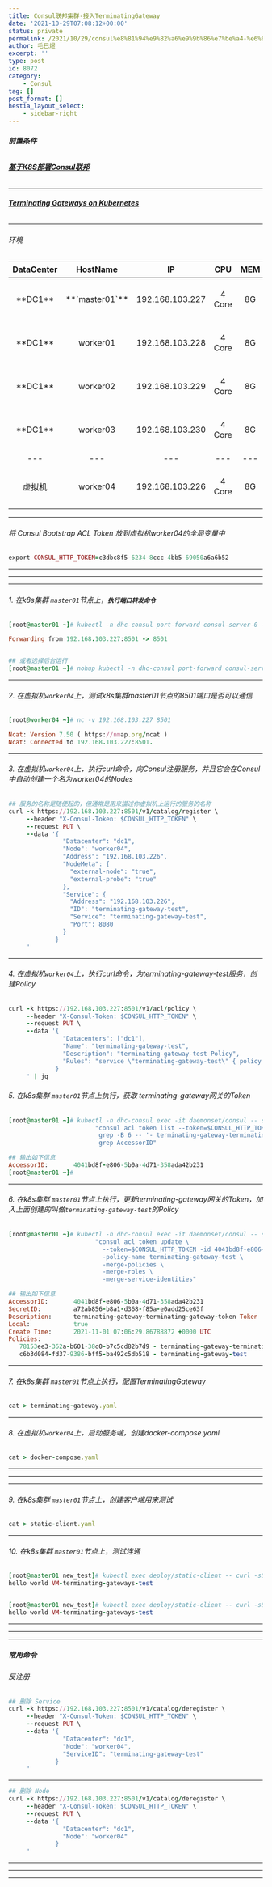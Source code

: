 ```yaml
---
title: Consul联邦集群-接入TerminatingGateway
date: '2021-10-29T07:08:12+00:00'
status: private
permalink: /2021/10/29/consul%e8%81%94%e9%82%a6%e9%9b%86%e7%be%a4-%e6%8e%a5%e5%85%a5terminatinggateway
author: 毛巳煜
excerpt: ''
type: post
id: 8072
category:
    - Consul
tag: []
post_format: []
hestia_layout_select:
    - sidebar-right
---
```

###### **前置条件**

###### **[基于K8S部署Consul联邦](http://www.dev-share.top/2021/03/10/%e5%9f%ba%e4%ba%8ek8s%e9%83%a8%e7%bd%b2consul%e8%81%94%e9%82%a6/ "基于K8S部署Consul联邦")**

- - - - - -

###### **[Terminating Gateways on Kubernetes](https://www.consul.io/docs/k8s/connect/terminating-gateways "Terminating Gateways on Kubernetes")**

- - - - - -

###### 环境

<table><thead><tr><th align="center">DataCenter</th><th align="center">HostName</th><th align="center">IP</th><th align="center">CPU</th><th align="center">MEM</th><th align="center">命令</th></tr></thead><tbody><tr><td align="center">**DC1**</td><td align="center">**`master01`**</td><td align="center">192.168.103.227</td><td align="center">4 Core</td><td align="center">8G</td><td align="center">hostnamectl set-hostname master01</td></tr><tr><td align="center">**DC1**</td><td align="center">worker01</td><td align="center">192.168.103.228</td><td align="center">4 Core</td><td align="center">8G</td><td align="center">hostnamectl set-hostname worker01</td></tr><tr><td align="center">**DC1**</td><td align="center">worker02</td><td align="center">192.168.103.229</td><td align="center">4 Core</td><td align="center">8G</td><td align="center">hostnamectl set-hostname worker02</td></tr><tr><td align="center">**DC1**</td><td align="center">worker03</td><td align="center">192.168.103.230</td><td align="center">4 Core</td><td align="center">8G</td><td align="center">hostnamectl set-hostname worker03</td></tr><tr><td align="center">---</td><td align="center">---</td><td align="center">---</td><td align="center">---</td><td align="center">---</td><td align="center">---</td></tr><tr><td align="center">虚拟机</td><td align="center">worker04</td><td align="center">192.168.103.226</td><td align="center">4 Core</td><td align="center">8G</td><td align="center">hostnamectl set-hostname worker04</td></tr></tbody></table>

- - - - - -

###### 将 Consul Bootstrap ACL Token 放到虚拟机worker04的全局变量中

```ruby
export CONSUL_HTTP_TOKEN=c3dbc8f5-6234-8ccc-4bb5-69050a6a6b52


```

- - - - - -

- - - - - -

- - - - - -

###### 1. 在k8s集群 `master01`节点上，**`执行端口转发命令`**

```ruby
[root@master01 ~]# kubectl -n dhc-consul port-forward consul-server-0 --address=192.168.103.227 8501

Forwarding from 192.168.103.227:8501 -> 8501


## 或者选择后台运行
[root@master01 ~]# nohup kubectl -n dhc-consul port-forward consul-server-0 --address=192.168.103.227 8501 &


```

- - - - - -

###### 2. 在虚拟机`worker04`上，测试k8s集群master01节点的8501端口是否可以通信

```ruby
[root@worker04 ~]# nc -v 192.168.103.227 8501

Ncat: Version 7.50 ( https://nmap.org/ncat )
Ncat: Connected to 192.168.103.227:8501.


```

- - - - - -

###### 3. 在虚拟机`worker04`上，执行curl命令，向Consul注册服务，并且它会在Consul中自动创建一个名为worker04的Nodes

```ruby
## 服务的名称是随便起的，但通常是用来描述你虚拟机上运行的服务的名称
curl -k https://192.168.103.227:8501/v1/catalog/register \
     --header "X-Consul-Token: $CONSUL_HTTP_TOKEN" \
     --request PUT \
     --data '{
               "Datacenter": "dc1",
               "Node": "worker04",
               "Address": "192.168.103.226",
               "NodeMeta": {
                 "external-node": "true",
                 "external-probe": "true"
               },
               "Service": {
                 "Address": "192.168.103.226",
                 "ID": "terminating-gateway-test",
                 "Service": "terminating-gateway-test",
                 "Port": 8080
               }
             }
     '


```

- - - - - -

###### 4. 在虚拟机`worker04`上，执行curl命令，为terminating-gateway-test服务，创建Policy

```ruby
curl -k https://192.168.103.227:8501/v1/acl/policy \
     --header "X-Consul-Token: $CONSUL_HTTP_TOKEN" \
     --request PUT \
     --data '{
               "Datacenters": ["dc1"],
               "Name": "terminating-gateway-test",
               "Description": "terminating-gateway-test Policy",
               "Rules": "service \"terminating-gateway-test\" { policy = \"write\" }"
             }
     ' | jq


```

###### 5. 在k8s集群 `master01`节点上执行，获取 terminating-gateway网关的Token

```ruby
[root@master01 ~]# kubectl -n dhc-consul exec -it daemonset/consul -- sh -c \
                        "consul acl token list --token=$CONSUL_HTTP_TOKEN | \
                         grep -B 6 -- '- terminating-gateway-terminating-gateway-token' | \
                         grep AccessorID"

## 输出如下信息
AccessorID:       4041bd8f-e806-5b0a-4d71-358ada42b231
[root@master01 ~]#

```

- - - - - -

###### 6. 在k8s集群 `master01`节点上执行，更新terminating-gateway网关的Token，加入上面创建的叫做`terminating-gateway-test`的Policy

```ruby
[root@master01 ~]# kubectl -n dhc-consul exec -it daemonset/consul -- sh -c \
                        "consul acl token update \
                          --token=$CONSUL_HTTP_TOKEN -id 4041bd8f-e806-5b0a-4d71-358ada42b231 \
                          -policy-name terminating-gateway-test \
                          -merge-policies \
                          -merge-roles \
                          -merge-service-identities"

## 输出如下信息
AccessorID:       4041bd8f-e806-5b0a-4d71-358ada42b231
SecretID:         a72ab856-b8a1-d368-f85a-e0add25ce63f
Description:      terminating-gateway-terminating-gateway-token Token
Local:            true
Create Time:      2021-11-01 07:06:29.86788872 +0000 UTC
Policies:
   78153ee3-362a-b601-38d0-b7c5cd82b7d9 - terminating-gateway-terminating-gateway-token
   c6b3d084-fd37-9386-bff5-ba492c5db518 - terminating-gateway-test


```

- - - - - -

###### 7. 在k8s集群 `master01`节点上执行，配置TerminatingGateway

```ruby
cat > terminating-gateway.yaml 
```

- - - - - -

###### 8. 在虚拟机`worker04`上，启动服务端，创建docker-compose.yaml

```ruby
cat > docker-compose.yaml 
```

- - - - - -

- - - - - -

- - - - - -

###### 9. 在k8s集群 `master01`节点上，创建客户端用来测试

```ruby
cat > static-client.yaml 
```

- - - - - -

###### 10. 在k8s集群 `master01`节点上，测试连通

```ruby
[root@master01 new_test]# kubectl exec deploy/static-client -- curl -sS -H "Host: terminating-gateways-test" http://127.0.0.1:8080
hello world VM-terminating-gateways-test


[root@master01 new_test]# kubectl exec deploy/static-client -- curl -sS http://127.0.0.1:8080
hello world VM-terminating-gateways-test


```

- - - - - -

- - - - - -

- - - - - -

##### **常用命令**

###### 反注册

```ruby
## 删除 Service
curl -k https://192.168.103.227:8501/v1/catalog/deregister \
     --header "X-Consul-Token: $CONSUL_HTTP_TOKEN" \
     --request PUT \
     --data '{
               "Datacenter": "dc1",
               "Node": "worker04",
               "ServiceID": "terminating-gateway-test"
             }
     '

```

- - - - - -

```ruby
## 删除 Node
curl -k https://192.168.103.227:8501/v1/catalog/deregister \
     --header "X-Consul-Token: $CONSUL_HTTP_TOKEN" \
     --request PUT \
     --data '{
               "Datacenter": "dc1",
               "Node": "worker04"
             }
     '

```

- - - - - -

- - - - - -

- - - - - -